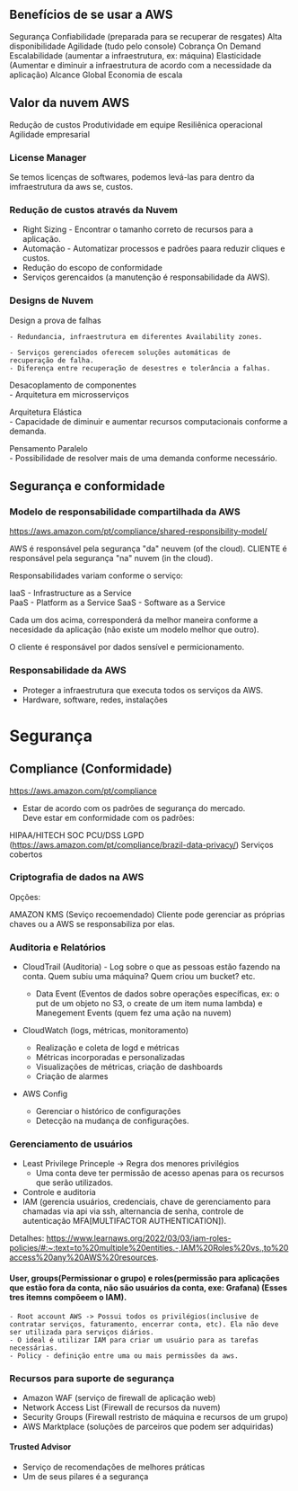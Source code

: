 ## Benefícios de se usar a AWS

Segurança
Confiabilidade (preparada para se recuperar de resgates)
Alta disponibilidade
Agilidade (tudo pelo console)
Cobrança On Demand
Escalabilidade (aumentar a infraestrutura, ex: máquina)
Elasticidade (Aumentar e diminuir a infraestrutura de acordo com a necessidade da aplicação)
Alcance Global
Economia de escala

## Valor da nuvem AWS

Redução de custos
Produtividade em equipe
Resiliênica operacional
Agilidade empresarial

### License Manager

Se temos licenças de softwares, podemos levá-las para dentro da imfraestrutura da aws se, custos.

### Redução de custos através da Nuvem

- Right Sizing - Encontrar o tamanho correto de recursos para a aplicação.
- Automação - Automatizar processos e padrões paara reduzir cliques e custos.
- Redução do escopo de conformidade
- Serviços gerencaidos (a manutenção é responsabilidade da AWS).


### Designs de Nuvem 

Design a prova de falhas

	- Redundancia, infraestrutura em diferentes Availability zones.

	- Serviços gerenciados oferecem soluções automáticas de 	  recuperação de falha.  
	- Diferença entre recuperação de desestres e tolerância a falhas.

Desacoplamento de componentes  
	- Arquitetura em microsserviços  

Arquitetura Elástica  
	- Capacidade de diminuir e aumentar recursos computacionais 	  conforme a demanda.

Pensamento Paralelo  
	- Possibilidade de resolver mais de uma demanda conforme 	necessário.   


## Segurança e conformidade  

### Modelo de responsabilidade compartilhada da AWS   
https://aws.amazon.com/pt/compliance/shared-responsibility-model/

AWS é responsável pela segurança "da" neuvem (of the cloud).
CLIENTE é responsável pela segurança "na" nuvem (in the cloud).

Responsabilidades variam conforme o serviço: 

IaaS - Infrastructure as a Service  
PaaS - Platform as a Service 
SaaS - Software as a Service 

Cada um dos acima, corresponderá da melhor maneira conforme a necesidade da aplicação (não existe um modelo melhor que outro).

O cliente é responsável por dados sensível e permicionamento.

### Responsabilidade da AWS
- Proteger a infraestrutura que executa todos os serviços da AWS.
- Hardware, software, redes, instalações 

# Segurança
## Compliance (Conformidade)
https://aws.amazon.com/pt/compliance

- Estar de acordo com os padrões de segurança do mercado.  
Deve estar em conformidade com os padrões:  

HIPAA/HITECH
SOC
PCU/DSS
LGPD (https://aws.amazon.com/pt/compliance/brazil-data-privacy/)
Serviços cobertos  


### Criptografia de dados na AWS

Opções: 

AMAZON KMS (Seviço recoemendado)
Cliente pode gerenciar as próprias chaves ou a AWS se responsabiliza por elas.  

### Auditoria e Relatórios 

- CloudTrail (Auditoria) - Log sobre o que as pessoas estão fazendo na conta. Quem subiu uma máquina? Quem criou um bucket? etc.
	- Data Event (Eventos de dados sobre operações específicas, ex: o put de um objeto no S3, o create de um item numa lambda) e Manegement Events (quem fez uma ação na nuvem)

- CloudWatch  (logs, métricas, monitoramento)
	- Realização e coleta de logd e métricas 
	- Métricas incorporadas e personalizadas
	- Visualizações de métricas, criação de dashboards
	- Criação de alarmes  

- AWS Config 
	- Gerenciar o histórico de configurações
	- Detecção na mudança de configurações.


### Gerenciamento de usuários

- Least Privilege Princeple -> Regra dos menores privilégios
	- Uma conta deve ter permissão de acesso apenas para os recursos que serão utilizados.
- Controle e auditoria
- IAM (gerencia usuários, credenciais, chave de gerenciamento para chamadas via api via ssh, alternancia de senha, controle de autenticação MFA[MULTIFACTOR AUTHENTICATION]).

Detalhes: https://www.learnaws.org/2022/03/03/iam-roles-policies/#:~:text=to%20multiple%20entities.-,IAM%20Roles%20vs.,to%20access%20any%20AWS%20resources.


#### User, groups(Permissionar o grupo) e roles(permissão para aplicações que estão fora da conta, não são usuários da conta, exe: Grafana) (Esses tres itemns compõeem o IAM).
	- Root account AWS -> Possui todos os privilégios(inclusive de contratar serviços, faturamento, encerrar conta, etc). Ela não deve ser utilizada para serviços diários.
	- O ideal é utilizar IAM para criar um usuário para as tarefas necessárias.
	- Policy - definição entre uma ou mais permissões da aws.


### Recursos para suporte de segurança

- Amazon WAF (serviço de firewall de aplicação web)
- Network Access List (Firewall de recursos da nuvem)
- Security Groups (Firewall restristo de máquina e recursos de um grupo)
- AWS Marktplace (soluções de parceiros que podem ser adquiridas)



#### Trusted Advisor  
- Serviço de recomendações de melhores práticas
- Um de seus pilares é a segurança

